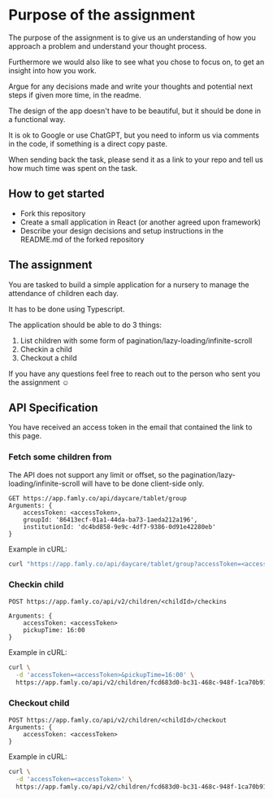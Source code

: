 # Purpose of the assignment
The purpose of the assignment is to give us an understanding of how you approach a problem and understand your thought process. 

Furthermore we would also like to see what you chose to focus on, to get an insight into how you work.

Argue for any decisions made and write your thoughts and potential next steps if given more time, in the readme.

The design of the app doesn't have to be beautiful, but it should be done in a functional way.

It is ok to Google or use ChatGPT, but you need to inform us via comments in the code, if something is a direct copy paste.

When sending back the task, please send it as a link to your repo and tell us how much time was spent on the task.

## How to get started
- Fork this repository
- Create a small application in React (or another agreed upon framework)
- Describe your design decisions and setup instructions in the README.md of the forked repository

## The assignment
You are tasked to build a simple application for a nursery to manage the attendance of children each day.

It has to be done using Typescript.

The application should be able to do 3 things:
1. List children with some form of pagination/lazy-loading/infinite-scroll
2. Checkin a child
3. Checkout a child

If you have any questions feel free to reach out to the person who sent you the assignment ☺️

## API Specification

You have received an access token in the email that contained the link to this page.

### Fetch some children from

The API does not support any limit or offset, so the pagination/lazy-loading/infinite-scroll will have to be done client-side only.

```
GET https://app.famly.co/api/daycare/tablet/group
Arguments: {
	accessToken: <accessToken>,
	groupId: '86413ecf-01a1-44da-ba73-1aeda212a196',
	institutionId: 'dc4bd858-9e9c-4df7-9386-0d91e42280eb'
}
```

Example in cURL:

```bash
curl "https://app.famly.co/api/daycare/tablet/group?accessToken=<accessToken>&groupId=86413ecf-01a1-44da-ba73-1aeda212a196&institutionId=dc4bd858-9e9c-4df7-9386-0d91e42280eb"
```

### Checkin child
```
POST https://app.famly.co/api/v2/children/<childId>/checkins

Arguments: {
	accessToken: <accessToken>
	pickupTime: 16:00
}
```

Example in cURL:

```bash
curl \
  -d 'accessToken=<accessToken>&pickupTime=16:00' \
  https://app.famly.co/api/v2/children/fcd683d0-bc31-468c-948f-1ca70b91439d/checkins
```

### Checkout child
```
POST https://app.famly.co/api/v2/children/<childId>/checkout
Arguments: {
	accessToken: <accessToken>
}
```

Example in cURL:

```bash
curl \
  -d 'accessToken=<accessToken>' \
  https://app.famly.co/api/v2/children/fcd683d0-bc31-468c-948f-1ca70b91439d/checkout
```
